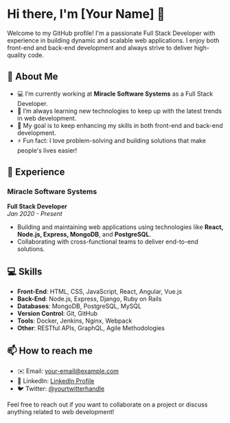 # Hi there, I'm [Your Name] 👋

Welcome to my GitHub profile! I'm a passionate Full Stack Developer with experience in building dynamic and scalable web applications. I enjoy both front-end and back-end development and always strive to deliver high-quality code.

## 🚀 About Me
- 💻 I’m currently working at **Miracle Software Systems** as a Full Stack Developer.
- 🌱 I’m always learning new technologies to keep up with the latest trends in web development.
- 🧠 My goal is to keep enhancing my skills in both front-end and back-end development.
- ⚡ Fun fact: I love problem-solving and building solutions that make people's lives easier!

## 💼 Experience
### Miracle Software Systems
**Full Stack Developer**  
*Jan 2020 - Present*  
- Building and maintaining web applications using technologies like **React, Node.js, Express, MongoDB**, and **PostgreSQL**.
- Collaborating with cross-functional teams to deliver end-to-end solutions.

## 💻 Skills
- **Front-End**: HTML, CSS, JavaScript, React, Angular, Vue.js
- **Back-End**: Node.js, Express, Django, Ruby on Rails
- **Databases**: MongoDB, PostgreSQL, MySQL
- **Version Control**: Git, GitHub
- **Tools**: Docker, Jenkins, Nginx, Webpack
- **Other**: RESTful APIs, GraphQL, Agile Methodologies

## 📫 How to reach me
- ✉️ Email: [your-email@example.com](mailto:your-email@example.com)
- 💼 LinkedIn: [LinkedIn Profile](https://linkedin.com/in/your-profile)
- 🐦 Twitter: [@yourtwitterhandle](https://twitter.com/yourtwitterhandle)

Feel free to reach out if you want to collaborate on a project or discuss anything related to web development!
